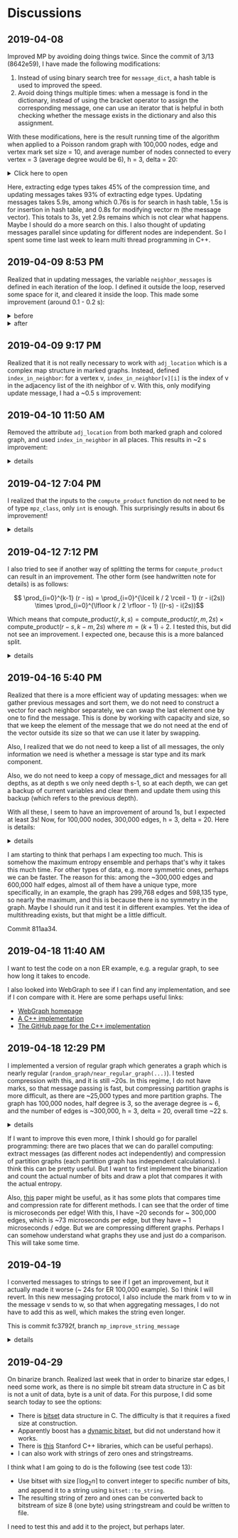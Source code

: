 # Discussions

## 2019-04-08 

Improved MP by avoiding doing things twice. Since the commit of 3/13 (8642e59), I have made the following modifications: 

1. Instead of using binary search tree for `message_dict`, a hash table is used to improved the speed. 
2. Avoid doing things multiple times: when a message is fond in the dictionary, instead of using the bracket operator to assign the corresponding message, one can use an iterator that is helpful in both checking whether the message exists in the dictionary and also this assignment. 

With these modifications, here is the result running time of the algorithm when applied to a Poisson random graph with 100,000 nodes, edge and vertex mark set size = 10, and average number of nodes connected to every vertex = 3 (average degree would be 6), h = 3, delta = 20:

<details>
<summary> Click here to open </summary>

```
|---Construct G () 2019-04-08 07:37:02 PM
 edges size 300041
 graph constructed
|---Encode () 2019-04-08 07:37:03 PM
|---|---Init compressed () 2019-04-08 07:37:03 PM
|---|---Extact edge types () 2019-04-08 07:37:03 PM
|---|---|---Extract messages () 2019-04-08 07:37:03 PM
|---|---|---|---graph_message::update_message init () 2019-04-08 07:37:03 PM
|---|---|---|---resizing messages () 2019-04-08 07:37:03 PM
|---|---|---|---initializing messages () 2019-04-08 07:37:03 PM
|---|---|---|---updating messages () 2019-04-08 07:37:03 PM
 total time to search in hash table: 0.769341
 total time to insert in hash table: 1.53727
 total time to modify vector m  0.799577
 total time to sort  0.0696137
|---|---|---|---* symmetrizing () 2019-04-08 07:37:09 PM
|---|---|---|---setting message_mark and is_star_message () 2019-04-08 07:37:09 PM
|---|---|---colored_graph::init init () 2019-04-08 07:37:09 PM
|---|---|---updating adj_list () 2019-04-08 07:37:10 PM
|---|---|---Find deg and ver_types () 2019-04-08 07:37:10 PM
|---|---Encode * vertices () 2019-04-08 07:37:11 PM
|---|---Encode * edges () 2019-04-08 07:37:14 PM
|---|---Encode vertex types () 2019-04-08 07:37:14 PM
|---|---Extract partition graphs () 2019-04-08 07:37:16 PM
|---|---Encode partition b graphs () 2019-04-08 07:37:19 PM
|---|---Encode partition graphs () 2019-04-08 07:37:21 PM
|---Decode () 2019-04-08 07:37:21 PM
|---|---Init () 2019-04-08 07:37:21 PM
|---|---Decode * vertices () 2019-04-08 07:37:21 PM
|---|---Decode * edges () 2019-04-08 07:37:24 PM
|---|---Decode vertex types () 2019-04-08 07:37:24 PM
|---|---Decode partition graphs () 2019-04-08 07:37:30 PM
|---|---Decode partition b graphs () 2019-04-08 07:37:30 PM
|---|---Construct decoded graph () 2019-04-08 07:37:34 PM
|---compare () 2019-04-08 07:37:35 PM
 successfully decoded the marked graph :D

|---Construct G (): 1.007256s [2.847803%]
|---Encode (): 18.077404s [51.110016%]
|---|---Init compressed (): 0.000786s [0.004350%]
|---|---Extact edge types (): 8.238246s [45.572063%]
|---|---|---Extract messages (): 6.366953s [77.285301%]
|---|---|---|---graph_message::update_message init (): 0.001501s [0.023580%]
|---|---|---|---resizing messages (): 0.177938s [2.794706%]
|---|---|---|---initializing messages (): 0.182283s [2.862949%]
|---|---|---|---updating messages (): 5.933976s [93.199608%]
|---|---|---|---* symmetrizing (): 0.035266s [0.553898%]
|---|---|---|---setting message_mark and is_star_message (): 0.035971s [0.564971%]
|---|---|---colored_graph::init init (): 0.224685s [2.727335%]
|---|---|---updating adj_list (): 0.393801s [4.780152%]
|---|---|---Find deg and ver_types (): 1.252763s [15.206671%]
|---|---Encode * vertices (): 2.368763s [13.103448%]
|---|---Encode * edges (): 0.000043s [0.000240%]
|---|---Encode vertex types (): 2.317106s [12.817693%]
|---|---Extract partition graphs (): 2.823593s [15.619463%]
|---|---Encode partition b graphs (): 2.143847s [11.859265%]
|---|---Encode partition graphs (): 0.182942s [1.011993%]
|---Decode (): 13.384299s [37.841259%]
|---|---Init (): 0.000024s [0.000179%]
|---|---Decode * vertices (): 2.418280s [18.068033%]
|---|---Decode * edges (): 0.000034s [0.000256%]
|---|---Decode vertex types (): 6.676574s [49.883629%]
|---|---Decode partition graphs (): 0.000054s [0.000400%]
|---|---Decode partition b graphs (): 3.761533s [28.104073%]
|---|---Construct decoded graph (): 0.527769s [3.943198%]
|---compare (): 2.900620s [8.200886%]
       35.38 real        33.98 user         0.73 sys
```

</details>


Here, extracting edge types takes 45% of the compression time, and updating messages takes 93% of extracting edge types. Updating messages takes 5.9s, among which 0.76s is for search in hash table, 1.5s is for insertion in hash table, and 0.8s for modifying vector m (the message vector). This totals to 3s, yet 2.9s remains which is not clear what happens. Maybe I should do a more search on this. I also thought of updating messages parallel since updating for different nodes are independent. So I spent some time last week to learn multi thread programming in C++. 


## 2019-04-09 8:53 PM

Realized that in updating messages, the variable `neighbor_messages` is defined in each iteration of the loop. I defined it outside the loop, reserved some space for it, and cleared it inside the loop. This made some improvement (around 0.1 - 0.2 s): 

<details>
<summary> before </summary>

```
---Construct G () 2019-04-09 05:03:30 PM
 edges size 299475
 graph constructed
|---Encode () 2019-04-09 05:03:31 PM
|---|---Init compressed () 2019-04-09 05:03:31 PM
|---|---Extact edge types () 2019-04-09 05:03:31 PM
|---|---|---Extract messages () 2019-04-09 05:03:31 PM
|---|---|---|---graph_message::update_message init () 2019-04-09 05:03:31 PM
|---|---|---|---resizing messages () 2019-04-09 05:03:31 PM
|---|---|---|---initializing messages () 2019-04-09 05:03:31 PM
|---|---|---|---updating messages () 2019-04-09 05:03:31 PM
 total time to search in hash table: 0.76763
 total time to insert in hash table: 1.55482
 total time to modify vector m  0.801063
 total time to sort  0.0744823
 total time to collect neighbor messages 1.05781
|---|---|---|---* symmetrizing () 2019-04-09 05:03:37 PM
|---|---|---|---setting message_mark and is_star_message () 2019-04-09 05:03:37 PM
|---|---|---colored_graph::init init () 2019-04-09 05:03:37 PM
|---|---|---updating adj_list () 2019-04-09 05:03:37 PM
|---|---|---Find deg and ver_types () 2019-04-09 05:03:38 PM
|---|---Encode * vertices () 2019-04-09 05:03:39 PM
|---|---Encode * edges () 2019-04-09 05:03:41 PM
|---|---Encode vertex types () 2019-04-09 05:03:41 PM
|---|---Extract partition graphs () 2019-04-09 05:03:44 PM
|---|---Encode partition b graphs () 2019-04-09 05:03:46 PM
|---|---Encode partition graphs () 2019-04-09 05:03:48 PM
|---Decode () 2019-04-09 05:03:49 PM
|---|---Init () 2019-04-09 05:03:49 PM
|---|---Decode * vertices () 2019-04-09 05:03:49 PM
|---|---Decode * edges () 2019-04-09 05:03:51 PM
|---|---Decode vertex types () 2019-04-09 05:03:51 PM
|---|---Decode partition graphs () 2019-04-09 05:03:57 PM
|---|---Decode partition b graphs () 2019-04-09 05:03:57 PM
|---|---Construct decoded graph () 2019-04-09 05:04:01 PM
|---compare () 2019-04-09 05:04:01 PM
 successfully decoded the marked graph :D

|---Construct G (): 0.945466s [2.729596%]
|---Encode (): 17.966131s [51.868896%]
|---|---Init compressed (): 0.000691s [0.003846%]
|---|---Extact edge types (): 8.346380s [46.456192%]
|---|---|---Extract messages (): 6.465446s [77.464073%]
|---|---|---|---graph_message::update_message init (): 0.001417s [0.021923%]
|---|---|---|---resizing messages (): 0.199745s [3.089419%]
|---|---|---|---initializing messages (): 0.187164s [2.894831%]
|---|---|---|---updating messages (): 6.012073s [92.987755%]
|---|---|---|---* symmetrizing (): 0.030768s [0.475881%]
|---|---|---|---setting message_mark and is_star_message (): 0.034264s [0.529948%]
|---|---|---colored_graph::init init (): 0.225783s [2.705163%]
|---|---|---updating adj_list (): 0.389235s [4.663514%]
|---|---|---Find deg and ver_types (): 1.265874s [15.166743%]
|---|---Encode * vertices (): 2.294833s [12.773107%]
|---|---Encode * edges (): 0.000052s [0.000290%]
|---|---Encode vertex types (): 2.315811s [12.889873%]
|---|---Extract partition graphs (): 2.749254s [15.302428%]
|---|---Encode partition b graphs (): 2.082472s [11.591098%]
|---|---Encode partition graphs (): 0.174702s [0.972397%]
|---Decode (): 12.768882s [36.864243%]
|---|---Init (): 0.000014s [0.000111%]
|---|---Decode * vertices (): 2.372627s [18.581320%]
|---|---Decode * edges (): 0.000034s [0.000268%]
|---|---Decode vertex types (): 6.345600s [49.695812%]
|---|---Decode partition graphs (): 0.000051s [0.000399%]
|---|---Decode partition b graphs (): 3.525432s [27.609560%]
|---|---Construct decoded graph (): 0.525092s [4.112280%]
|---compare (): 2.957078s [8.537197%]
       34.64 real        33.47 user         0.72 sys
```

</details>


<details>
<summary> after </summary>

```
|---Construct G () 2019-04-09 05:05:10 PM
 edges size 300470
 graph constructed
|---Encode () 2019-04-09 05:05:11 PM
|---|---Init compressed () 2019-04-09 05:05:11 PM
|---|---Extact edge types () 2019-04-09 05:05:11 PM
|---|---|---Extract messages () 2019-04-09 05:05:11 PM
|---|---|---|---graph_message::update_message init () 2019-04-09 05:05:11 PM
|---|---|---|---resizing messages () 2019-04-09 05:05:11 PM
|---|---|---|---initializing messages () 2019-04-09 05:05:11 PM
|---|---|---|---updating messages () 2019-04-09 05:05:11 PM
 total time to search in hash table: 0.755252
 total time to insert in hash table: 1.52036
 total time to modify vector m  0.79718
 total time to sort  0.07528
 total time to collect neighbor messages 0.752213
|---|---|---|---* symmetrizing () 2019-04-09 05:05:17 PM
|---|---|---|---setting message_mark and is_star_message () 2019-04-09 05:05:17 PM
|---|---|---colored_graph::init init () 2019-04-09 05:05:17 PM
|---|---|---updating adj_list () 2019-04-09 05:05:17 PM
|---|---|---Find deg and ver_types () 2019-04-09 05:05:18 PM
|---|---Encode * vertices () 2019-04-09 05:05:19 PM
|---|---Encode * edges () 2019-04-09 05:05:21 PM
|---|---Encode vertex types () 2019-04-09 05:05:21 PM
|---|---Extract partition graphs () 2019-04-09 05:05:24 PM
|---|---Encode partition b graphs () 2019-04-09 05:05:26 PM
|---|---Encode partition graphs () 2019-04-09 05:05:28 PM
|---Decode () 2019-04-09 05:05:29 PM
|---|---Init () 2019-04-09 05:05:29 PM
|---|---Decode * vertices () 2019-04-09 05:05:29 PM
|---|---Decode * edges () 2019-04-09 05:05:31 PM
|---|---Decode vertex types () 2019-04-09 05:05:31 PM
|---|---Decode partition graphs () 2019-04-09 05:05:38 PM
|---|---Decode partition b graphs () 2019-04-09 05:05:38 PM
|---|---Construct decoded graph () 2019-04-09 05:05:41 PM
|---compare () 2019-04-09 05:05:42 PM
 successfully decoded the marked graph :D

|---Construct G (): 0.956205s [2.775045%]
|---Encode (): 17.612391s [51.113735%]
|---|---Init compressed (): 0.000653s [0.003709%]
|---|---Extact edge types (): 7.961563s [45.204330%]
|---|---|---Extract messages (): 6.084527s [76.423775%]
|---|---|---|---graph_message::update_message init (): 0.001444s [0.023740%]
|---|---|---|---resizing messages (): 0.192311s [3.160649%]
|---|---|---|---initializing messages (): 0.187849s [3.087325%]
|---|---|---|---updating messages (): 5.632613s [92.572739%]
|---|---|---|---* symmetrizing (): 0.032790s [0.538907%]
|---|---|---|---setting message_mark and is_star_message (): 0.037503s [0.616363%]
|---|---|---colored_graph::init init (): 0.214541s [2.694708%]
|---|---|---updating adj_list (): 0.395865s [4.972202%]
|---|---|---Find deg and ver_types (): 1.266586s [15.908758%]
|---|---Encode * vertices (): 2.331242s [13.236377%]
|---|---Encode * edges (): 0.000055s [0.000311%]
|---|---Encode vertex types (): 2.293806s [13.023817%]
|---|---Extract partition graphs (): 2.750105s [15.614605%]
|---|---Encode partition b graphs (): 2.096790s [11.905195%]
|---|---Encode partition graphs (): 0.176885s [1.004324%]
|---Decode (): 12.922110s [37.501854%]
|---|---Init (): 0.000021s [0.000161%]
|---|---Decode * vertices (): 2.465586s [19.080364%]
|---|---Decode * edges (): 0.000037s [0.000283%]
|---|---Decode vertex types (): 6.388016s [49.434776%]
|---|---Decode partition graphs (): 0.000078s [0.000603%]
|---|---Decode partition b graphs (): 3.535769s [27.362165%]
|---|---Construct decoded graph (): 0.532570s [4.121383%]
|---compare (): 2.966536s [8.609321%]
       34.46 real        33.37 user         0.72 sys
```

</details>


## 2019-04-09 9:17 PM

Realized that it is not really necessary to work with `adj_location` which is a complex map structure in marked graphs. Instead, defined `index_in_neighbor`: for a vertex v, `index_in_neighbor[v][i]` is the index of v in the adjacency list of the ith neighbor of v. With this, only modifying update message, I had a ~0.5 s improvement: 

## 2019-04-10 11:50 AM

Removed the attribute `adj_location` from both marked graph and colored graph, and used `index_in_neighbor` in all places. This results in ~2 s improvement: 

<details>

<summary> details </summary>

```
|---Construct G () 2019-04-10 11:43:03 AM
 edges size 300440
 graph constructed
|---Encode () 2019-04-10 11:43:04 AM
|---|---Init compressed () 2019-04-10 11:43:04 AM
|---|---Extact edge types () 2019-04-10 11:43:04 AM
|---|---|---Extract messages () 2019-04-10 11:43:04 AM
|---|---|---|---graph_message::update_message init () 2019-04-10 11:43:04 AM
|---|---|---|---resizing messages () 2019-04-10 11:43:04 AM
|---|---|---|---initializing messages () 2019-04-10 11:43:04 AM
|---|---|---|---updating messages () 2019-04-10 11:43:04 AM
 total time to search in hash table: 0.760559
 total time to insert in hash table: 1.55026
 total time to modify vector m  0.784155
 total time to sort  0.0688325
 total time to collect neighbor messages 0.41188
|---|---|---|---* symmetrizing () 2019-04-10 11:43:10 AM
|---|---|---|---setting message_mark and is_star_message () 2019-04-10 11:43:10 AM
|---|---|---colored_graph::init init () 2019-04-10 11:43:10 AM
|---|---|---updating adj_list () 2019-04-10 11:43:10 AM
|---|---|---Find deg and ver_types () 2019-04-10 11:43:10 AM
|---|---Encode * vertices () 2019-04-10 11:43:11 AM
|---|---Encode * edges () 2019-04-10 11:43:13 AM
|---|---Encode vertex types () 2019-04-10 11:43:13 AM
|---|---Extract partition graphs () 2019-04-10 11:43:16 AM
|---|---Encode partition b graphs () 2019-04-10 11:43:18 AM
|---|---Encode partition graphs () 2019-04-10 11:43:20 AM
|---Decode () 2019-04-10 11:43:21 AM
|---|---Init () 2019-04-10 11:43:21 AM
|---|---Decode * vertices () 2019-04-10 11:43:21 AM
|---|---Decode * edges () 2019-04-10 11:43:23 AM
|---|---Decode vertex types () 2019-04-10 11:43:23 AM
|---|---Decode partition graphs () 2019-04-10 11:43:29 AM
|---|---Decode partition b graphs () 2019-04-10 11:43:29 AM
|---|---Construct decoded graph () 2019-04-10 11:43:32 AM
|---compare () 2019-04-10 11:43:33 AM
 successfully decoded the marked graph :D

|---Construct G (): 0.829669s [2.594985%]
|---Encode (): 16.433228s [51.398804%]
|---|---Init compressed (): 0.000718s [0.004366%]
|---|---Extact edge types (): 7.172252s [43.644817%]
|---|---|---Extract messages (): 5.716563s [79.703888%]
|---|---|---|---graph_message::update_message init (): 0.001409s [0.024649%]
|---|---|---|---resizing messages (): 0.191876s [3.356501%]
|---|---|---|---initializing messages (): 0.179843s [3.145999%]
|---|---|---|---updating messages (): 5.273019s [92.241066%]
|---|---|---|---* symmetrizing (): 0.032299s [0.565013%]
|---|---|---|---setting message_mark and is_star_message (): 0.037780s [0.660887%]
|---|---|---colored_graph::init init (): 0.024582s [0.342731%]
|---|---|---updating adj_list (): 0.220640s [3.076303%]
|---|---|---Find deg and ver_types (): 1.210425s [16.876507%]
|---|---Encode * vertices (): 2.164104s [13.169074%]
|---|---Encode * edges (): 0.000043s [0.000263%]
|---|---Encode vertex types (): 2.158486s [13.134887%]
|---|---Extract partition graphs (): 2.701006s [16.436249%]
|---|---Encode partition b graphs (): 2.064137s [12.560755%]
|---|---Encode partition graphs (): 0.171202s [1.041805%]
|---Decode (): 12.170957s [38.067539%]
|---|---Init (): 0.000023s [0.000190%]
|---|---Decode * vertices (): 2.286243s [18.784418%]
|---|---Decode * edges (): 0.000034s [0.000280%]
|---|---Decode vertex types (): 6.092728s [50.059563%]
|---|---Decode partition graphs (): 0.000061s [0.000503%]
|---|---Decode partition b graphs (): 3.370534s [27.693254%]
|---|---Construct decoded graph (): 0.421302s [3.461539%]
|---compare (): 2.538139s [7.938629%]
       31.98 real        31.27 user         0.58 sys
```


</details>

## 2019-04-12 7:04 PM

I realized that the inputs to the `compute_product` function do not need to be of type `mpz_class`, only `int` is enough. This surprisingly results in about 6s improvement!

<details>

<summary> details </summary>

Note that I commented the parts to compute total time to search in hash table etc. 

```
|---Construct G () 2019-04-12 07:00:18 PM
 edges size 300457
 graph constructed
|---Encode () 2019-04-12 07:00:19 PM
|---|---Init compressed () 2019-04-12 07:00:19 PM
|---|---Extact edge types () 2019-04-12 07:00:19 PM
|---|---|---Extract messages () 2019-04-12 07:00:19 PM
|---|---|---|---graph_message::update_message init () 2019-04-12 07:00:19 PM
|---|---|---|---resizing messages () 2019-04-12 07:00:19 PM
|---|---|---|---initializing messages () 2019-04-12 07:00:19 PM
|---|---|---|---updating messages () 2019-04-12 07:00:19 PM
 total time to search in hash table: 0
 total time to insert in hash table: 0
 total time to modify vector m  0
 total time to sort  0
 total time to collect neighbor messages 0
|---|---|---|---* symmetrizing () 2019-04-12 07:00:23 PM
|---|---|---|---setting message_mark and is_star_message () 2019-04-12 07:00:23 PM
|---|---|---colored_graph::init init () 2019-04-12 07:00:23 PM
|---|---|---updating adj_list () 2019-04-12 07:00:23 PM
|---|---|---Find deg and ver_types () 2019-04-12 07:00:23 PM
|---|---Encode * vertices () 2019-04-12 07:00:25 PM
|---|---Encode * edges () 2019-04-12 07:00:26 PM
|---|---Encode vertex types () 2019-04-12 07:00:26 PM
|---|---Extract partition graphs () 2019-04-12 07:00:27 PM
|---|---Encode partition b graphs () 2019-04-12 07:00:30 PM
|---|---Encode partition graphs () 2019-04-12 07:00:32 PM
|---Decode () 2019-04-12 07:00:32 PM
|---|---Init () 2019-04-12 07:00:32 PM
|---|---Decode * vertices () 2019-04-12 07:00:32 PM
|---|---Decode * edges () 2019-04-12 07:00:33 PM
|---|---Decode vertex types () 2019-04-12 07:00:33 PM
|---|---Decode partition graphs () 2019-04-12 07:00:37 PM
|---|---Decode partition b graphs () 2019-04-12 07:00:37 PM
|---|---Construct decoded graph () 2019-04-12 07:00:40 PM
|---compare () 2019-04-12 07:00:41 PM
 successfully decoded the marked graph :D

|---Construct G (): 0.838441s [3.293217%]
|---Encode (): 13.342818s [52.407761%]
|---|---Init compressed (): 0.000688s [0.005153%]
|---|---Extact edge types (): 6.134593s [45.976738%]
|---|---|---Extract messages (): 4.592058s [74.855133%]
|---|---|---|---graph_message::update_message init (): 0.001506s [0.032806%]
|---|---|---|---resizing messages (): 0.194764s [4.241329%]
|---|---|---|---initializing messages (): 0.193184s [4.206914%]
|---|---|---|---updating messages (): 4.128408s [89.903221%]
|---|---|---|---* symmetrizing (): 0.034695s [0.755551%]
|---|---|---|---setting message_mark and is_star_message (): 0.039188s [0.853394%]
|---|---|---colored_graph::init init (): 0.027730s [0.452019%]
|---|---|---updating adj_list (): 0.236458s [3.854509%]
|---|---|---Find deg and ver_types (): 1.278302s [20.837597%]
|---|---Encode * vertices (): 1.130349s [8.471589%]
|---|---Encode * edges (): 0.000045s [0.000334%]
|---|---Encode vertex types (): 1.154480s [8.652441%]
|---|---Extract partition graphs (): 2.733744s [20.488504%]
|---|---Encode partition b graphs (): 2.016023s [15.109422%]
|---|---Encode partition graphs (): 0.171038s [1.281871%]
|---Decode (): 8.703982s [34.187397%]
|---|---Init (): 0.000019s [0.000223%]
|---|---Decode * vertices (): 1.197001s [13.752331%]
|---|---Decode * edges (): 0.000042s [0.000481%]
|---|---Decode vertex types (): 3.619471s [41.584076%]
|---|---Decode partition graphs (): 0.000045s [0.000514%]
|---|---Decode partition b graphs (): 3.433578s [39.448360%]
|---|---Construct decoded graph (): 0.453796s [5.213660%]
|---compare (): 2.574372s [10.111587%]
       25.47 real        24.60 user         0.60 sys
```

</details>



## 2019-04-12 7:12 PM

I also tried to see if another way of splitting the terms for `compute_product` can result in an improvement. The other form (see handwritten note for details) is as follows:

$$ \prod_{i=0}^{k-1} (r - is) = \prod_{i=0}^{\lceil k / 2 \rceil - 1} (r - i(2s)) \times \prod_{i=0}^{\lfloor k / 2 \rfloor - 1} ((r-s) - i(2s))$$

Which means that $\text{compute_product}(r, k, s) = \text{compute_product}(r, m, 2s) \times \text{compute_product}(r-s, k-m, 2s)$ where $m = (k+1) \div 2$. I tested this, but did not see an improvement. I expected one, because this is a more balanced split. 

<details>

<summary> details </summary>

```
|---Construct G () 2019-04-12 07:11:21 PM
 edges size 299838
 graph constructed
|---Encode () 2019-04-12 07:11:21 PM
|---|---Init compressed () 2019-04-12 07:11:21 PM
|---|---Extact edge types () 2019-04-12 07:11:21 PM
|---|---|---Extract messages () 2019-04-12 07:11:21 PM
|---|---|---|---graph_message::update_message init () 2019-04-12 07:11:21 PM
|---|---|---|---resizing messages () 2019-04-12 07:11:21 PM
|---|---|---|---initializing messages () 2019-04-12 07:11:22 PM
|---|---|---|---updating messages () 2019-04-12 07:11:22 PM
 total time to search in hash table: 0
 total time to insert in hash table: 0
 total time to modify vector m  0
 total time to sort  0
 total time to collect neighbor messages 0
|---|---|---|---* symmetrizing () 2019-04-12 07:11:26 PM
|---|---|---|---setting message_mark and is_star_message () 2019-04-12 07:11:26 PM
|---|---|---colored_graph::init init () 2019-04-12 07:11:26 PM
|---|---|---updating adj_list () 2019-04-12 07:11:26 PM
|---|---|---Find deg and ver_types () 2019-04-12 07:11:26 PM
|---|---Encode * vertices () 2019-04-12 07:11:28 PM
|---|---Encode * edges () 2019-04-12 07:11:29 PM
|---|---Encode vertex types () 2019-04-12 07:11:29 PM
|---|---Extract partition graphs () 2019-04-12 07:11:30 PM
|---|---Encode partition b graphs () 2019-04-12 07:11:33 PM
|---|---Encode partition graphs () 2019-04-12 07:11:35 PM
|---Decode () 2019-04-12 07:11:35 PM
|---|---Init () 2019-04-12 07:11:35 PM
|---|---Decode * vertices () 2019-04-12 07:11:35 PM
|---|---Decode * edges () 2019-04-12 07:11:36 PM
|---|---Decode vertex types () 2019-04-12 07:11:36 PM
|---|---Decode partition graphs () 2019-04-12 07:11:40 PM
|---|---Decode partition b graphs () 2019-04-12 07:11:40 PM
|---|---Construct decoded graph () 2019-04-12 07:11:43 PM
|---compare () 2019-04-12 07:11:43 PM
 successfully decoded the marked graph :D

|---Construct G (): 0.846560s [3.329669%]
|---Encode (): 13.309370s [52.348114%]
|---|---Init compressed (): 0.000787s [0.005912%]
|---|---Extact edge types (): 6.099671s [45.829899%]
|---|---|---Extract messages (): 4.611472s [75.601974%]
|---|---|---|---graph_message::update_message init (): 0.001362s [0.029537%]
|---|---|---|---resizing messages (): 0.192514s [4.174665%]
|---|---|---|---initializing messages (): 0.190769s [4.136829%]
|---|---|---|---updating messages (): 4.160253s [90.215286%]
|---|---|---|---* symmetrizing (): 0.029564s [0.641104%]
|---|---|---|---setting message_mark and is_star_message (): 0.036786s [0.797699%]
|---|---|---colored_graph::init init (): 0.025158s [0.412448%]
|---|---|---updating adj_list (): 0.228830s [3.751512%]
|---|---|---Find deg and ver_types (): 1.234159s [20.233212%]
|---|---Encode * vertices (): 1.139122s [8.558794%]
|---|---Encode * edges (): 0.000050s [0.000373%]
|---|---Encode vertex types (): 1.177471s [8.846930%]
|---|---Extract partition graphs (): 2.741612s [20.599110%]
|---|---Encode partition b graphs (): 1.975690s [14.844354%]
|---|---Encode partition graphs (): 0.173620s [1.304497%]
|---Decode (): 8.671961s [34.108360%]
|---|---Init (): 0.000020s [0.000227%]
|---|---Decode * vertices (): 1.194511s [13.774403%]
|---|---Decode * edges (): 0.000037s [0.000429%]
|---|---Decode vertex types (): 3.631156s [41.872372%]
|---|---Decode partition graphs (): 0.000049s [0.000569%]
|---|---Decode partition b graphs (): 3.408437s [39.304111%]
|---|---Construct decoded graph (): 0.437722s [5.047554%]
|---compare (): 2.596835s [10.213815%]
       25.43 real        24.67 user         0.57 sys
```
</details>


## 2019-04-16 5:40 PM


Realized that there is a more efficient way of updating messages: when we gather previous messages and sort them, we do not need to construct a vector for each neighbor separately, we can swap the last element one by one to find the message. This is done by working with capacity and size, so that we keep the element of the message that we do not need at the end of the vector outside its size so that we can use it later by swapping.

Also, I realized that we do not need to keep a list of all messages, the only information we need is whether a message is star type and its mark component.

Also, we do not need to keep a copy of message_dict and messages for all depths, as at depth s we only need depth s-1, so at each depth,  we can get a backup of current variables and clear them and update them using this backup (which refers to the previous depth). 

With all these, I seem to have an improvement of around 1s, but I expected at least 3s! Now, for 100,000 nodes, 300,000 edges, h = 3, delta = 20. Here is details:


<details>

<summary> details </summary>

```
|---Construct G () 2019-04-16 05:28:48 PM
 edges size 299124
 graph constructed
|---Encode () 2019-04-16 05:28:49 PM
|---|---Init compressed () 2019-04-16 05:28:49 PM
|---|---Extact edge types () 2019-04-16 05:28:49 PM
|---|---|---Extract messages () 2019-04-16 05:28:49 PM
|---|---|---|---graph_message::update_message init () 2019-04-16 05:28:49 PM
|---|---|---|---resizing messages () 2019-04-16 05:28:49 PM
|---|---|---|---initializing messages () 2019-04-16 05:28:49 PM
|---|---|---|---updating messages () 2019-04-16 05:28:49 PM
|---|---|---|---* symmetrizing () 2019-04-16 05:28:53 PM
|---|---|---colored_graph::init init () 2019-04-16 05:28:53 PM
|---|---|---updating adj_list () 2019-04-16 05:28:53 PM
|---|---|---Find deg and ver_types () 2019-04-16 05:28:53 PM
|---|---Encode * vertices () 2019-04-16 05:28:54 PM
|---|---Encode * edges () 2019-04-16 05:28:56 PM
|---|---Encode vertex types () 2019-04-16 05:28:56 PM
|---|---Extract partition graphs () 2019-04-16 05:28:57 PM
|---|---Encode partition b graphs () 2019-04-16 05:29:00 PM
|---|---Encode partition graphs () 2019-04-16 05:29:01 PM
|---Decode () 2019-04-16 05:29:02 PM
|---|---Init () 2019-04-16 05:29:02 PM
|---|---Decode * vertices () 2019-04-16 05:29:02 PM
|---|---Decode * edges () 2019-04-16 05:29:03 PM
|---|---Decode vertex types () 2019-04-16 05:29:03 PM
|---|---Decode partition graphs () 2019-04-16 05:29:06 PM
|---|---Decode partition b graphs () 2019-04-16 05:29:06 PM
|---|---Construct decoded graph () 2019-04-16 05:29:10 PM
|---compare () 2019-04-16 05:29:10 PM
 successfully decoded the marked graph :D

|---Construct G (): 0.853117s [3.544942%]
|---Encode (): 12.856951s [53.424271%]
|---|---Init compressed (): 0.000504s [0.003918%]
|---|---Extact edge types (): 5.701544s [44.346008%]
|---|---|---Extract messages (): 4.292262s [75.282448%]
|---|---|---|---graph_message::update_message init (): 0.001364s [0.031769%]
|---|---|---|---resizing messages (): 0.025791s [0.600883%]
|---|---|---|---initializing messages (): 0.179556s [4.183252%]
|---|---|---|---updating messages (): 3.769229s [87.814514%]
|---|---|---|---* symmetrizing (): 0.316306s [7.369211%]
|---|---|---colored_graph::init init (): 0.022788s [0.399686%]
|---|---|---updating adj_list (): 0.163689s [2.870965%]
|---|---|---Find deg and ver_types (): 1.222781s [21.446480%]
|---|---Encode * vertices (): 1.128720s [8.779068%]
|---|---Encode * edges (): 0.000044s [0.000342%]
|---|---Encode vertex types (): 1.150674s [8.949819%]
|---|---Extract partition graphs (): 2.728767s [21.224064%]
|---|---Encode partition b graphs (): 1.966031s [15.291584%]
|---|---Encode partition graphs (): 0.179268s [1.394325%]
|---Decode (): 8.595399s [35.716316%]
|---|---Init (): 0.000018s [0.000204%]
|---|---Decode * vertices (): 1.209178s [14.067740%]
|---|---Decode * edges (): 0.000051s [0.000593%]
|---|---Decode vertex types (): 3.569625s [41.529484%]
|---|---Decode partition graphs (): 0.000054s [0.000633%]
|---|---Decode partition b graphs (): 3.373827s [39.251541%]
|---|---Construct decoded graph (): 0.442614s [5.149432%]
|---compare (): 1.760271s [7.314426%]
       24.07 real        23.38 user         0.50 sys
```

</details>


I am starting to think that perhaps I am expecting too much. This is somehow the maximum entropy ensemble and perhaps that's why it takes this much time. For other types of data, e.g. more symmetric ones, perhaps we can be faster. The reason for this: among the ~300,000 edges and 600,000 half edges, almost all of them have a unique type, more specifically, in an example, the graph has 299,768 edges and 598,135 type, so nearly the maximum, and this is because there is no symmetry in the graph. Maybe I should run it and test it in different examples. Yet the idea of multithreading exists, but that might be a little difficult. 

Commit 811aa34.

## 2019-04-18 11:40 AM

I want to test the code on a non ER example, e.g. a regular graph, to see how long it takes to encode. 

I also looked into WebGraph to see if I can find any implementation, and see if I con compare with it. Here are some perhaps useful links:

- [WebGraph homepage](http://webgraph.di.unimi.it/)
- [A C++ implementation](http://cnets.indiana.edu/groups/nan/webgraph/)
- [The GitHub page for the C++ implementation](https://github.com/jacobratkiewicz/webgraph)


## 2019-04-18 12:29 PM

I implemented a version of regular graph which generates a graph which is nearly regular (`random_graph/near_regular_graph(...)`). I tested compression with this, and it is still ~20s. In this regime, I do not have marks, so that message passing is fast, but compressing partition graphs is more difficult, as there are ~25,000 types and more partition graphs. The graph has 100,000 nodes, half degree is 3, so the average degree is ~ 6, and the number of edges is ~300,000, h = 3, delta = 20, overall time ~22 s.

<details>

<summary> details </summary>

```
|---Construct G () 2019-04-18 12:31:48 PM
 graph constructed
|---Encode () 2019-04-18 12:31:49 PM
|---|---Init compressed () 2019-04-18 12:31:49 PM
|---|---Extact edge types () 2019-04-18 12:31:49 PM
|---|---|---Extract messages () 2019-04-18 12:31:49 PM
|---|---|---|---graph_message::update_message init () 2019-04-18 12:31:49 PM
|---|---|---|---resizing messages () 2019-04-18 12:31:49 PM
|---|---|---|---initializing messages () 2019-04-18 12:31:49 PM
|---|---|---|---updating messages () 2019-04-18 12:31:49 PM
|---|---|---|---* symmetrizing () 2019-04-18 12:31:51 PM
|---|---|---colored_graph::init init () 2019-04-18 12:31:51 PM
|---|---|---updating adj_list () 2019-04-18 12:31:51 PM
|---|---|---Find deg and ver_types () 2019-04-18 12:31:51 PM
 number of types 24971
|---|---Encode * vertices () 2019-04-18 12:31:52 PM
|---|---Encode * edges () 2019-04-18 12:31:53 PM
|---|---Encode vertex types () 2019-04-18 12:31:53 PM
|---|---Extract partition graphs () 2019-04-18 12:31:54 PM
|---|---Encode partition b graphs () 2019-04-18 12:31:58 PM
|---|---Encode partition graphs () 2019-04-18 12:32:00 PM
|---Decode () 2019-04-18 12:32:00 PM
|---|---Init () 2019-04-18 12:32:00 PM
|---|---Decode * vertices () 2019-04-18 12:32:00 PM
|---|---Decode * edges () 2019-04-18 12:32:01 PM
|---|---Decode vertex types () 2019-04-18 12:32:01 PM
|---|---Decode partition graphs () 2019-04-18 12:32:06 PM
|---|---Decode partition b graphs () 2019-04-18 12:32:06 PM
|---|---Construct decoded graph () 2019-04-18 12:32:09 PM
|---compare () 2019-04-18 12:32:10 PM
 successfully decoded the marked graph :D

|---Construct G (): 0.778341s [3.410910%]
|---Encode (): 10.788221s [47.277035%]
|---|---Init compressed (): 0.000678s [0.006282%]
|---|---Extact edge types (): 2.875751s [26.656393%]
|---|---|---Extract messages (): 1.559093s [54.215176%]
|---|---|---|---graph_message::update_message init (): 0.002387s [0.153073%]
|---|---|---|---resizing messages (): 0.026026s [1.669308%]
|---|---|---|---initializing messages (): 0.152151s [9.758941%]
|---|---|---|---updating messages (): 1.284092s [82.361481%]
|---|---|---|---* symmetrizing (): 0.094420s [6.056058%]
|---|---|---colored_graph::init init (): 0.025348s [0.881431%]
|---|---|---updating adj_list (): 0.161420s [5.613137%]
|---|---|---Find deg and ver_types (): 1.129845s [39.288700%]
|---|---Encode * vertices (): 1.139338s [10.560946%]
|---|---Encode * edges (): 0.000044s [0.000405%]
|---|---Encode vertex types (): 1.179079s [10.929317%]
|---|---Extract partition graphs (): 3.359696s [31.142258%]
|---|---Encode partition b graphs (): 2.062739s [19.120291%]
|---|---Encode partition graphs (): 0.169248s [1.568820%]
|---Decode (): 9.480145s [41.544674%]
|---|---Init (): 0.000008s [0.000087%]
|---|---Decode * vertices (): 1.263069s [13.323313%]
|---|---Decode * edges (): 0.000074s [0.000778%]
|---|---Decode vertex types (): 4.252406s [44.855915%]
|---|---Decode partition graphs (): 0.003155s [0.033284%]
|---|---Decode partition b graphs (): 3.423949s [36.117058%]
|---|---Construct decoded graph (): 0.537452s [5.669237%]
|---compare (): 1.772439s [7.767329%]
       22.82 real        21.98 user         0.43 sys
```

</details>


If I want to improve this even more, I think I should go for parallel programming: there are two places that we can do parallel computing: extract messages (as different nodes act independently) and compression of partition graphs (each partition graph has independent calculations). I think this can be pretty useful. But I want to first implement the binarization and count the actual number of bits and draw a plot that compares it with the actual entropy. 

Also, [this](https://arxiv.org/pdf/1006.0809.pdf) paper might be useful, as it has some plots that compares time and compression rate for different methods. I can see that the order of time is microseconds per edge! With this, I have ~20 seconds for ~ 300,000 edges, which is ~73 microseconds per edge, but they have ~ 1 microseconds / edge. But we are compressing different graphs. Perhaps I can somehow understand what graphs they use and just do a comparison. This will take some time.

## 2019-04-19 

I converted messages to strings to see if I get an improvement, but it actually made it worse (~ 24s for ER 100,000 example). So I think I will revert. In this new messaging protocol, I also include the mark from v to w in the message v sends to w, so that when aggregating messages, I do not have to add this as well, which makes the string even longer. 

This is commit fc3792f, branch `mp_improve_string_message`

<details>

<summary> details </summary>

```
|---Construct G () 2019-04-24 06:42:19 PM
 edges size 299643
 graph constructed
|---Encode () 2019-04-24 06:42:20 PM
|---|---Init compressed () 2019-04-24 06:42:20 PM
|---|---Extact edge types () 2019-04-24 06:42:20 PM
|---|---|---Extract messages () 2019-04-24 06:42:20 PM
|---|---|---|---graph_message::update_message init () 2019-04-24 06:42:20 PM
|---|---|---|---resizing messages () 2019-04-24 06:42:20 PM
|---|---|---|---initializing messages () 2019-04-24 06:42:20 PM
|---|---|---|---updating messages () 2019-04-24 06:42:20 PM
|---|---|---|---* symmetrizing () 2019-04-24 06:42:25 PM
|---|---|---colored_graph::init init () 2019-04-24 06:42:25 PM
|---|---|---updating adj_list () 2019-04-24 06:42:25 PM
|---|---|---Find deg and ver_types () 2019-04-24 06:42:25 PM
 number of types 597453
|---|---Encode * vertices () 2019-04-24 06:42:27 PM
|---|---Encode * edges () 2019-04-24 06:42:28 PM
|---|---Encode vertex types () 2019-04-24 06:42:28 PM
|---|---Extract partition graphs () 2019-04-24 06:42:29 PM
|---|---Encode partition b graphs () 2019-04-24 06:42:32 PM
|---|---Encode partition graphs () 2019-04-24 06:42:34 PM
|---Decode () 2019-04-24 06:42:34 PM
|---|---Init () 2019-04-24 06:42:34 PM
|---|---Decode * vertices () 2019-04-24 06:42:34 PM
|---|---Decode * edges () 2019-04-24 06:42:35 PM
|---|---Decode vertex types () 2019-04-24 06:42:35 PM
|---|---Decode partition graphs () 2019-04-24 06:42:39 PM
|---|---Decode partition b graphs () 2019-04-24 06:42:39 PM
|---|---Construct decoded graph () 2019-04-24 06:42:42 PM
|---compare () 2019-04-24 06:42:42 PM
 successfully decoded the marked graph :D

|---Construct G (): 0.883083s [3.524292%]
|---Encode (): 13.988238s [55.825581%]
|---|---Init compressed (): 0.000028s [0.000201%]
|---|---Extact edge types (): 6.800817s [48.618107%]
|---|---|---Extract messages (): 5.342340s [78.554382%]
|---|---|---|---graph_message::update_message init (): 0.001285s [0.024046%]
|---|---|---|---resizing messages (): 0.025195s [0.471612%]
|---|---|---|---initializing messages (): 0.540789s [10.122693%]
|---|---|---|---updating messages (): 4.687753s [87.747177%]
|---|---|---|---* symmetrizing (): 0.087298s [1.634081%]
|---|---|---colored_graph::init init (): 0.022202s [0.326454%]
|---|---|---updating adj_list (): 0.160734s [2.363451%]
|---|---|---Find deg and ver_types (): 1.275526s [18.755480%]
|---|---Encode * vertices (): 1.101893s [7.877285%]
|---|---Encode * edges (): 0.000052s [0.000372%]
|---|---Encode vertex types (): 1.151198s [8.229755%]
|---|---Extract partition graphs (): 2.824238s [20.190092%]
|---|---Encode partition b graphs (): 1.932755s [13.817003%]
|---|---Encode partition graphs (): 0.177187s [1.266684%]
|---Decode (): 8.496358s [33.908066%]
|---|---Init (): 0.000008s [0.000093%]
|---|---Decode * vertices (): 1.216012s [14.312156%]
|---|---Decode * edges (): 0.000051s [0.000603%]
|---|---Decode vertex types (): 3.612415s [42.517220%]
|---|---Decode partition graphs (): 0.000160s [0.001878%]
|---|---Decode partition b graphs (): 3.224521s [37.951805%]
|---|---Construct decoded graph (): 0.443159s [5.215867%]
|---compare (): 1.689352s [6.742027%]

real	0m25.070s
user	0m24.252s
sys	0m0.486s
```

</details>


## 2019-04-29

On binarize branch. Realized last week that in order to binarize star edges, I need some work, as there is no simple bit stream data structure in C as bit is not a unit of data, byte is a unit of data. For this purpose, I did some search today to see the options: 

- There is [bitset](http://www.cplusplus.com/reference/bitset/bitset/) data structure in C. The difficulty is that it requires a fixed size at construction. 
- Apparently boost has a [dynamic bitset](https://www.boost.org/doc/libs/1_36_0/libs/dynamic_bitset/dynamic_bitset.html), but did not understand how it works. 
- There is [this](http://stanford.edu/~stepp/cppdoc/) Stanford C++ libraries, which can be useful perhaps). 
- I can also work with strings of zero ones and stringstreams. 

I think what I am going to do is the following (see test code 13): 

- Use bitset with size $\lceil \log_2 n\rceil$ to convert integer to specific number of bits, and append it to a string using `bitset::to_string`.
- The resulting string of zero and ones can be converted back to bitstream of size 8 (one byte) using stringstream and could be written to file. 

I need to test this and add it to the project, but perhaps later. 
